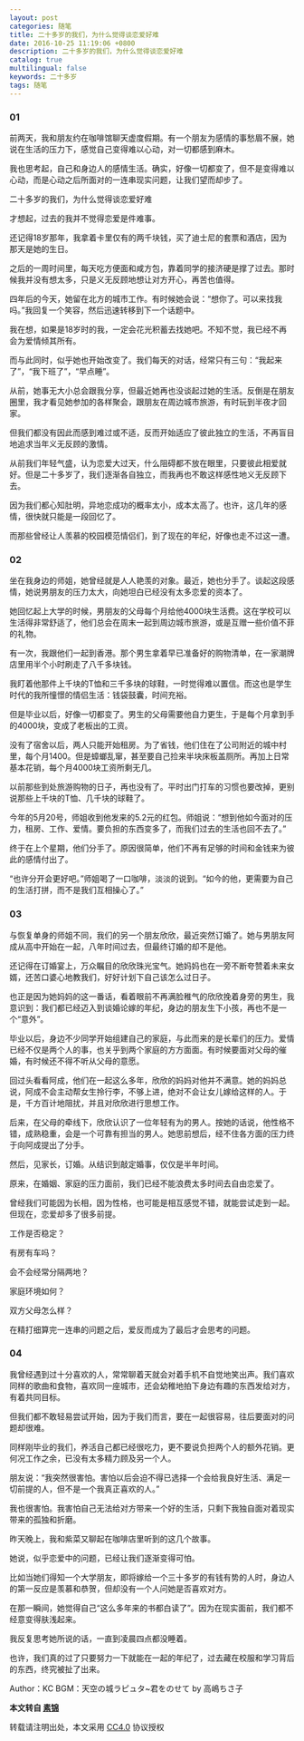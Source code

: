 ```yaml
---
layout: post
categories: 随笔
title: 二十多岁的我们，为什么觉得谈恋爱好难
date: 2016-10-25 11:19:06 +0800
description: 二十多岁的我们，为什么觉得谈恋爱好难
catalog: true
multilingual: false
keywords: 二十多岁
tags: 随笔
---
```


### 01

前两天，我和朋友约在咖啡馆聊天虚度假期。有一个朋友为感情的事愁眉不展，她说在生活的压力下，感觉自己变得难以心动，对一切都感到麻木。

我也思考起，自己和身边人的感情生活。确实，好像一切都变了，但不是变得难以心动，而是心动之后所面对的一连串现实问题，让我们望而却步了。

二十多岁的我们，为什么觉得谈恋爱好难

才想起，过去的我并不觉得恋爱是件难事。

还记得18岁那年，我拿着卡里仅有的两千块钱，买了迪士尼的套票和酒店，因为那天是她的生日。

之后的一周时间里，每天吃方便面和咸方包，靠着同学的接济硬是撑了过去。那时候我并没有想太多，只是义无反顾地想让对方开心，再苦也值得。

四年后的今天，她留在北方的城市工作。有时候她会说：“想你了。可以来找我吗。”我回复一个笑容，然后迅速转移到下一个话题中。

我在想，如果是18岁时的我，一定会花光积蓄去找她吧。不知不觉，我已经不再会为爱情倾其所有。

而与此同时，似乎她也开始改变了。我们每天的对话，经常只有三句：“我起来了”，“我下班了”，“早点睡”。

从前，她事无大小总会跟我分享，但最近她再也没谈起过她的生活。反倒是在朋友圈里，我才看见她参加的各样聚会，跟朋友在周边城市旅游，有时玩到半夜才回家。

但我们都没有因此而感到难过或不适，反而开始适应了彼此独立的生活，不再盲目地追求当年义无反顾的激情。

从前我们年轻气盛，认为恋爱大过天，什么阻碍都不放在眼里，只要彼此相爱就好。但是二十多岁了，我们逐渐各自独立，而我再也不敢这样感性地义无反顾下去。

因为我们都心知肚明，异地恋成功的概率太小，成本太高了。也许，这几年的感情，很快就只能是一段回忆了。

而那些曾经让人羡慕的校园模范情侣们，到了现在的年纪，好像也走不过这一遭。

### 02

坐在我身边的师姐，她曾经就是人人艳羡的对象。最近，她也分手了。谈起这段感情，她说男朋友的压力太大，向她坦白已经没有太多恋爱的资本了。

她回忆起上大学的时候，男朋友的父母每个月给他4000块生活费。这在学校可以生活得非常舒适了，他们总会在周末一起到周边城市旅游，或是互赠一些价值不菲的礼物。

有一次，我跟他们一起到香港。那个男生拿着早已准备好的购物清单，在一家潮牌店里用半个小时刷走了八千多块钱。

我盯着他那件上千块的T恤和三千多块的球鞋，一时觉得难以置信。而这也是学生时代的我所憧憬的情侣生活：钱袋鼓囊，时间充裕。

但是毕业以后，好像一切都变了。男生的父母需要他自力更生，于是每个月拿到手的4000块，变成了老板出的工资。

没有了宿舍以后，两人只能开始租房。为了省钱，他们住在了公司附近的城中村里，每个月1400。但是蟑螂乱窜，甚至要自己捡来半块床板盖厕所。再加上日常基本花销，每个月4000块工资所剩无几。

以前那些到处旅游购物的日子，再也没有了。平时出门打车的习惯也要改掉，更别说那些上千块的T恤、几千块的球鞋了。

今年的5月20号，师姐收到他发来的5.2元的红包。师姐说：“想到他如今面对的压力，租房、工作、爱情。要负担的东西变多了，而我们过去的生活也回不去了。”

终于在上个星期，他们分手了。原因很简单，他们不再有足够的时间和金钱来为彼此的感情付出了。

“也许分开会更好吧。”师姐喝了一口咖啡，淡淡的说到。“如今的他，更需要为自己的生活打拼，而不是我们互相操心了。”

### 03

与恢复单身的师姐不同，我们的另一个朋友欣欣，最近突然订婚了。她与男朋友阿成从高中开始在一起，八年时间过去，但最终订婚的却不是他。

还记得在订婚宴上，万众瞩目的欣欣珠光宝气。她妈妈也在一旁不断夸赞着未来女婿，还苦口婆心地教我们，好好计划下自己该怎么过日子。

也正是因为她妈妈的这一番话，看着眼前不再满脸稚气的欣欣挽着身旁的男生，我意识到：我们都已经迈入到谈婚论嫁的年纪，身边的朋友生下小孩，再也不是一个“意外”。

毕业以后，身边不少同学开始组建自己的家庭，与此而来的是长辈们的压力。爱情已经不仅是两个人的事，也关乎到两个家庭的方方面面。有时候要面对父母的催婚，有时候还不得不听从父母的意愿。

回过头看看阿成，他们在一起这么多年，欣欣的妈妈对他并不满意。她的妈妈总说，阿成不会主动帮女生拎行李，不够上进，绝对不会让女儿嫁给这样的人。于是，千方百计地阻扰，并且对欣欣进行思想工作。

后来，在父母的牵线下，欣欣认识了一位年轻有为的男人。按她的话说，他性格不错，成熟稳重，会是一个可靠有担当的男人。她思前想后，经不住各方面的压力终于向阿成提出了分手。

然后，见家长，订婚。从结识到敲定婚事，仅仅是半年时间。

原来，在婚姻、家庭的压力面前，我们已经不能浪费太多时间去自由恋爱了。

曾经我们可能因为长相，因为性格，也可能是相互感觉不错，就能尝试走到一起。但现在，恋爱却多了很多前提。

工作是否稳定？

有房有车吗？

会不会经常分隔两地？

家庭环境如何？

双方父母怎么样？

在精打细算完一连串的问题之后，爱反而成为了最后才会思考的问题。

### 04

我曾经遇到过十分喜欢的人，常常聊着天就会对着手机不自觉地笑出声。我们喜欢同样的歌曲和食物，喜欢同一座城市，还会幼稚地拍下身边有趣的东西发给对方，有着共同目标。

但我们都不敢轻易尝试开始，因为于我们而言，要在一起很容易，往后要面对的问题却很难。

同样刚毕业的我们，养活自己都已经很吃力，更不要说负担两个人的额外花销。更何况工作之余，已没有太多精力顾及另一个人。

朋友说：“我突然很害怕。害怕以后会迫不得已选择一个会给我良好生活、满足一切前提的人，但不是一个我真正喜欢的人。”

我也很害怕。我害怕自己无法给对方带来一个好的生活，只剩下我独自面对着现实带来的孤独和折磨。

昨天晚上，我和紫菜又聊起在咖啡店里听到的这几个故事。

她说，似乎恋爱中的问题，已经让我们逐渐变得可怕。

比如当她们得知一个大学朋友，即将嫁给一个三十多岁的有钱有势的人时，身边人的第一反应是羡慕和恭贺，但却没有一个人问她是否喜欢对方。

在那一瞬间，她觉得自己“这么多年来的书都白读了”。因为在现实面前，我们都不经意变得肤浅起来。

我反复思考她所说的话，一直到凌晨四点都没睡着。

也许，我们真的过了只要努力一下就能在一起的年纪了，过去藏在校服和学习背后的东西，终究被扯了出来。

Author：KC
BGM：天空の城ラピュタ~君をのせて by 高嶋ちさ子

**本文转自 [素锦](http://isujin.com/6117)**

<audio  autoplay="autoplay">
  <source src="https://mritd.oss.link/bgm/高嶋ちさ子-天空の城ラピュタ~君をのせて.mp3" type="audio/mpeg" />
Your browser does not support the audio element.
</audio>

转载请注明出处，本文采用 [CC4.0](http://creativecommons.org/licenses/by-nc-nd/4.0/) 协议授权
